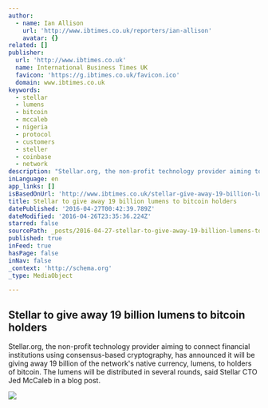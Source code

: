 ```yaml
---
author:
  - name: Ian Allison
    url: 'http://www.ibtimes.co.uk/reporters/ian-allison'
    avatar: {}
related: []
publisher:
  url: 'http://www.ibtimes.co.uk'
  name: International Business Times UK
  favicon: 'https://g.ibtimes.co.uk/favicon.ico'
  domain: www.ibtimes.co.uk
keywords:
  - stellar
  - lumens
  - bitcoin
  - mccaleb
  - nigeria
  - protocol
  - customers
  - steller
  - coinbase
  - network
description: "Stellar.org, the non-profit technology provider aiming to connect financial institutions using consensus-based cryptography, has announced it will be giving away 19 billion of the network's native currency, lumens, to holders of bitcoin. The lumens will be distributed in several rounds, said Stellar CTO Jed McCaleb in a blog post."
inLanguage: en
app_links: []
isBasedOnUrl: 'http://www.ibtimes.co.uk/stellar-give-away-19-billion-lumens-bitcoin-holders-1556899'
title: Stellar to give away 19 billion lumens to bitcoin holders
datePublished: '2016-04-27T00:42:39.789Z'
dateModified: '2016-04-26T23:35:36.224Z'
starred: false
sourcePath: _posts/2016-04-27-stellar-to-give-away-19-billion-lumens-to-bitcoin-holders.md
published: true
inFeed: true
hasPage: false
inNav: false
_context: 'http://schema.org'
_type: MediaObject

---
```

<article style=""><h1>Stellar to give away 19 billion lumens to bitcoin holders</h1><p>Stellar.org, the non-profit technology provider aiming to connect financial institutions using consensus-based cryptography, has announced it will be giving away 19 billion of the network's native currency, lumens, to holders of bitcoin. The lumens will be distributed in several rounds, said Stellar CTO Jed McCaleb in a blog post.</p><img src="https://d.ibtimes.co.uk/en/full/1449836/bitcoin.jpg" /></article>